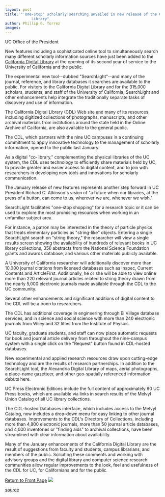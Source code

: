 ```yaml
---
layout: post
title: "'One-stop' scholarly searching unveiled in new release of the California Digital
			Library"
author: Phillip G. Torrez
images:
---
```


UC Office of the President

New features including a sophisticated online tool to simultaneously search many different scholarly information sources have just been added to the [California Digital Library][1] at the opening of its second year of service to the University of California and the public.  
  
The experimental new tool--dubbed "SearchLight"--and many of the journal, reference, and library databases it searches are available to the public. For visitors to the California Digital Library and for the 315,000 scholars, students, and staff of the University of California, SearchLight and other enhancements help integrate the traditionally separate tasks of discovery and use of information.   
  
The California Digital Library (CDL) Web site and many of its resources, including digitized collections of photographs, manuscripts, and other archival materials from institutions around the state held in the Online Archive of California, are also available to the general public.  
  
The CDL, which partners with the nine UC campuses in a continuing commitment to apply innovative technology to the management of scholarly information, opened to the public last January.  
  
As a digital "co-library," complementing the physical libraries of the UC system, the CDL uses technology to efficiently share materials held by UC, to provide greater and easier access to digital content, and to join with researchers in developing new tools and innovations for scholarly communication.  
  
The January release of new features represents another step forward in UC President Richard C. Atkinson's vision of "a future when our libraries, at the press of a button, can come to us, wherever we are, whenever we wish."  
  
SearchLight facilitates "one-stop shopping" for a research topic or it can be used to explore the most promising resources when working in an unfamiliar subject area.  
  
For instance, a patron may be interested in the theory of particle physics that treats elementary particles as "string-like" objects. Entering a single SearchLight search on "string theory," the researcher will view a single results screen showing the availability of hundreds of relevant books in UC library collections, 350 abstracts from the National Science Foundation grants and awards database, and various other materials publicly available.  
  
A University of California researcher will additionally discover more than 10,000 journal citations from licensed databases such as Inspec, Current Contents and ArticleFirst. Additionally, he or she will be able to view online more than 220 relevant journal articles related to string theory drawn from the nearly 5,000 electronic journals made available through the CDL to the UC community.  
  
Several other enhancements and significant additions of digital content to the CDL will be a boon to researchers.  
  
The CDL has additional coverage in engineering through Ei Village database services, and in science and social science with more than 240 electronic journals from Wiley and 32 titles from the Institute of Physics.  
  
UC faculty, graduate students, and staff can now place automatic requests for book and journal article delivery from throughout the nine-campus system with a single click on the "Request" button found in CDL-hosted databases.  
  
New experimental and applied research resources draw upon cutting-edge technology and are the results of research partnerships. In addition to the SearchLight tool, the Alexandria Digital Library of maps, aerial photographs, a place-name gazetteer, and other geo-spatially referenced information debuts here.  
  
UC Press Electronic Editions include the full content of approximately 60 UC Press books, which are available via links in search results of the Melvyl Union Catalog of all UC library collections.  
  
The CDL-hosted Databases interface, which includes access to the Melvyl Catalog, now includes a drop-down menu for easy linking to other journal databases. Improvements to the CDL's Directory of Collections, including more than 4,800 electronic journals, more than 50 journal article databases, and 4,000 inventories or "finding aids" to archival collections, have been streamlined with clear information about availability.  
  
Many of the January enhancements of the California Digital Library are the result of suggestions from faculty and students, campus librarians, and members of the public. Soliciting these comments and working with advisory groups and the digital library and computer science research communities allow regular improvements to the look, feel and usefulness of the CDL for UC, for Californians and for the public.

[Return to Front Page][2] ![ ][3]

[1]: http://www.cdlib.org/
[2]: ../../index.html
[3]: ../../images/trans.gif

[source](http://www1.ucsc.edu/currents/99-00/01-10/library.html "Permalink to library")

